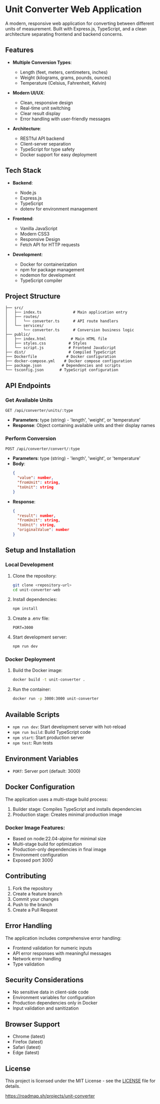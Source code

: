 # Unit Converter Web Application

A modern, responsive web application for converting between different units of measurement. Built with Express.js, TypeScript, and a clean architecture separating frontend and backend concerns.

## Features

-   **Multiple Conversion Types**:

    -   Length (feet, meters, centimeters, inches)
    -   Weight (kilograms, grams, pounds, ounces)
    -   Temperature (Celsius, Fahrenheit, Kelvin)

-   **Modern UI/UX**:

    -   Clean, responsive design
    -   Real-time unit switching
    -   Clear result display
    -   Error handling with user-friendly messages

-   **Architecture**:
    -   RESTful API backend
    -   Client-server separation
    -   TypeScript for type safety
    -   Docker support for easy deployment

## Tech Stack

-   **Backend**:

    -   Node.js
    -   Express.js
    -   TypeScript
    -   dotenv for environment management

-   **Frontend**:

    -   Vanilla JavaScript
    -   Modern CSS3
    -   Responsive Design
    -   Fetch API for HTTP requests

-   **Development**:
    -   Docker for containerization
    -   npm for package management
    -   nodemon for development
    -   TypeScript compiler

## Project Structure

```
├── src/
│   ├── index.ts              # Main application entry
│   ├── routes/
│   │   └── converter.ts      # API route handlers
│   └── services/
│       └── converter.ts      # Conversion business logic
├── public/
│   ├── index.html           # Main HTML file
│   ├── styles.css          # Styles
│   └── script.js           # Frontend JavaScript
├── dist/                   # Compiled TypeScript
├── Dockerfile             # Docker configuration
├── docker-compose.yml    # Docker compose configuration
├── package.json         # Dependencies and scripts
└── tsconfig.json       # TypeScript configuration
```

## API Endpoints

### Get Available Units

```http
GET /api/converter/units/:type
```

-   **Parameters**: type (string) - 'length', 'weight', or 'temperature'
-   **Response**: Object containing available units and their display names

### Perform Conversion

```http
POST /api/converter/convert/:type
```

-   **Parameters**: type (string) - 'length', 'weight', or 'temperature'
-   **Body**:
    ```json
    {
      "value": number,
      "fromUnit": string,
      "toUnit": string
    }
    ```
-   **Response**:
    ```json
    {
      "result": number,
      "fromUnit": string,
      "toUnit": string,
      "originalValue": number
    }
    ```

## Setup and Installation

### Local Development

1. Clone the repository:

    ```bash
    git clone <repository-url>
    cd unit-converter-web
    ```

2. Install dependencies:

    ```bash
    npm install
    ```

3. Create a .env file:

    ```env
    PORT=3000
    ```

4. Start development server:
    ```bash
    npm run dev
    ```

### Docker Deployment

1. Build the Docker image:

    ```bash
    docker build -t unit-converter .
    ```

2. Run the container:
    ```bash
    docker run -p 3000:3000 unit-converter
    ```

## Available Scripts

-   `npm run dev`: Start development server with hot-reload
-   `npm run build`: Build TypeScript code
-   `npm start`: Start production server
-   `npm test`: Run tests

## Environment Variables

-   `PORT`: Server port (default: 3000)

## Docker Configuration

The application uses a multi-stage build process:

1. Builder stage: Compiles TypeScript and installs dependencies
2. Production stage: Creates minimal production image

### Docker Image Features:

-   Based on node:22.04-alpine for minimal size
-   Multi-stage build for optimization
-   Production-only dependencies in final image
-   Environment configuration
-   Exposed port 3000

## Contributing

1. Fork the repository
2. Create a feature branch
3. Commit your changes
4. Push to the branch
5. Create a Pull Request

## Error Handling

The application includes comprehensive error handling:

-   Frontend validation for numeric inputs
-   API error responses with meaningful messages
-   Network error handling
-   Type validation

## Security Considerations

-   No sensitive data in client-side code
-   Environment variables for configuration
-   Production dependencies only in Docker
-   Input validation and sanitization

## Browser Support

-   Chrome (latest)
-   Firefox (latest)
-   Safari (latest)
-   Edge (latest)

## License

This project is licensed under the MIT License - see the [LICENSE](LICENSE) file for details.

https://roadmap.sh/projects/unit-converter
